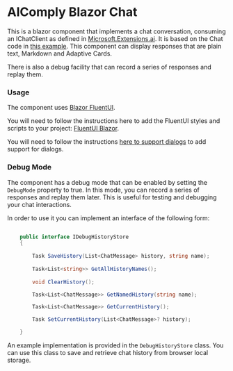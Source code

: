 # AIComply Blazor Chat

This is a blazor component that implements a chat conversation, consuming an IChatClient as defined in [Microsoft.Extensions.ai](https://learn.microsoft.com/en-us/dotnet/ai/ai-extensions).
It is based on the Chat code in [this example](https://devblogs.microsoft.com/dotnet/announcing-dotnet-ai-template-preview1/).
This component can display responses that are plain text, Markdown and Adaptive Cards.

There is also a debug facility that can record a series of responses and replay them.

### Usage
The component uses [Blazor FluentUI](https://www.fluentui-blazor.net/). 

You will need to follow the instructions here to add the FluentUI styles and scripts to your project: [FluentUI Blazor](https://www.fluentui-blazor.net/CodeSetup).

You will need to  follow the instructions [here to support dialogs](https://www.fluentui-blazor.net/DialogService) to add support for dialogs.

### Debug Mode

The component has a debug mode that can be enabled by setting the `DebugMode` property to true. In this mode, you can record a series of responses and replay them later. This is useful for testing and debugging your chat interactions.

In order to use it you can implement an interface of the following form:
```csharp

    public interface IDebugHistoryStore
    {
        
        Task SaveHistory(List<ChatMessage> history, string name);
        
        Task<List<string>> GetAllHistoryNames();
 
        void ClearHistory();

        Task<List<ChatMessage>> GetNamedHistory(string name);

        Task<List<ChatMessage>> GetCurrentHistory();

        Task SetCurrentHistory(List<ChatMessage>? history);

    }

```
An example implementation is provided in the `DebugHistoryStore` class. You can use this class to save and retrieve chat history from browser local storage.



